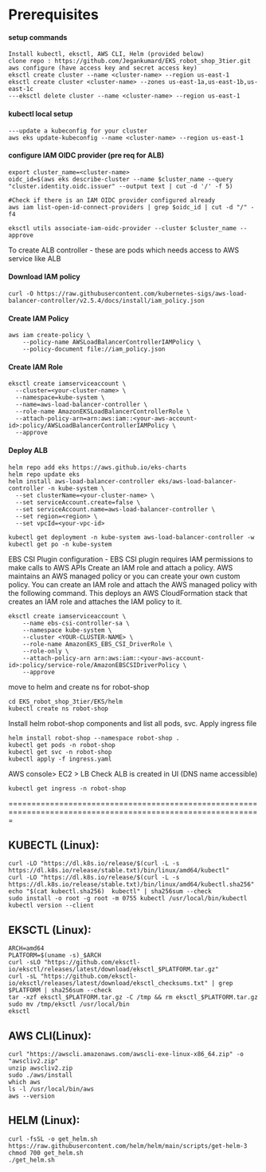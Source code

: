 # Prerequisites

#### setup commands
```
Install kubectl, eksctl, AWS CLI, Helm (provided below)
clone repo : https://github.com/Jegankumard/EKS_robot_shop_3tier.git
aws configure (have access key and secret access key)
eksctl create cluster --name <cluster-name> --region us-east-1 
eksctl create cluster <cluster-name> --zones us-east-1a,us-east-1b,us-east-1c 
---eksctl delete cluster --name <cluster-name> --region us-east-1
```
#### kubectl local setup
```
---update a kubeconfig for your cluster
aws eks update-kubeconfig --name <cluster-name> --region us-east-1
```

#### configure IAM OIDC provider (pre req for ALB)
```
export cluster_name=<cluster-name>
oidc_id=$(aws eks describe-cluster --name $cluster_name --query "cluster.identity.oidc.issuer" --output text | cut -d '/' -f 5) 

#Check if there is an IAM OIDC provider configured already
aws iam list-open-id-connect-providers | grep $oidc_id | cut -d "/" -f4

eksctl utils associate-iam-oidc-provider --cluster $cluster_name --approve
```
To create ALB controller - these are pods which needs access to AWS service like ALB

#### Download IAM policy
```
curl -O https://raw.githubusercontent.com/kubernetes-sigs/aws-load-balancer-controller/v2.5.4/docs/install/iam_policy.json
```

#### Create IAM Policy
```
aws iam create-policy \
    --policy-name AWSLoadBalancerControllerIAMPolicy \
    --policy-document file://iam_policy.json
```

#### Create IAM Role
```
eksctl create iamserviceaccount \
  --cluster=<your-cluster-name> \
  --namespace=kube-system \
  --name=aws-load-balancer-controller \
  --role-name AmazonEKSLoadBalancerControllerRole \
  --attach-policy-arn=arn:aws:iam::<your-aws-account-id>:policy/AWSLoadBalancerControllerIAMPolicy \
  --approve
```

#### Deploy ALB
```
helm repo add eks https://aws.github.io/eks-charts
helm repo update eks
helm install aws-load-balancer-controller eks/aws-load-balancer-controller -n kube-system \
  --set clusterName=<your-cluster-name> \
  --set serviceAccount.create=false \
  --set serviceAccount.name=aws-load-balancer-controller \
  --set region=<region> \
  --set vpcId=<your-vpc-id>
  
kubectl get deployment -n kube-system aws-load-balancer-controller -w
kubectl get po -n kube-system
```

EBS CSI Plugin configuration - EBS CSI plugin requires IAM permissions to make calls to AWS APIs 
Create an IAM role and attach a policy. AWS maintains an AWS managed policy or you can create your own custom policy. 
You can create an IAM role and attach the AWS managed policy with the following command. 
This deploys an AWS CloudFormation stack that creates an IAM role and attaches the IAM policy to it.
```
eksctl create iamserviceaccount \
    --name ebs-csi-controller-sa \
    --namespace kube-system \
    --cluster <YOUR-CLUSTER-NAME> \
    --role-name AmazonEKS_EBS_CSI_DriverRole \
    --role-only \
    --attach-policy-arn arn:aws:iam::<your-aws-account-id>:policy/service-role/AmazonEBSCSIDriverPolicy \
    --approve
```

move to helm and create ns for robot-shop
```
cd EKS_robot_shop_3tier/EKS/helm
kubectl create ns robot-shop
```

Install helm robot-shop components and list all pods, svc. Apply ingress file
```
helm install robot-shop --namespace robot-shop .
kubectl get pods -n robot-shop
kubectl get svc -n robot-shop
kubectl apply -f ingress.yaml
```
AWS console> EC2 > LB
Check ALB is created in UI (DNS name accessible)
```
kubectl get ingress -n robot-shop
```
=============================================================================================================
## KUBECTL (Linux):
```
curl -LO "https://dl.k8s.io/release/$(curl -L -s https://dl.k8s.io/release/stable.txt)/bin/linux/amd64/kubectl"
curl -LO "https://dl.k8s.io/release/$(curl -L -s https://dl.k8s.io/release/stable.txt)/bin/linux/amd64/kubectl.sha256"
echo "$(cat kubectl.sha256)  kubectl" | sha256sum --check
sudo install -o root -g root -m 0755 kubectl /usr/local/bin/kubectl
kubectl version --client
```

## EKSCTL (Linux):
```
ARCH=amd64
PLATFORM=$(uname -s)_$ARCH
curl -sLO "https://github.com/eksctl-io/eksctl/releases/latest/download/eksctl_$PLATFORM.tar.gz"
curl -sL "https://github.com/eksctl-io/eksctl/releases/latest/download/eksctl_checksums.txt" | grep $PLATFORM | sha256sum --check
tar -xzf eksctl_$PLATFORM.tar.gz -C /tmp && rm eksctl_$PLATFORM.tar.gz
sudo mv /tmp/eksctl /usr/local/bin
eksctl
```


## AWS CLI(Linux):
```
curl "https://awscli.amazonaws.com/awscli-exe-linux-x86_64.zip" -o "awscliv2.zip"
unzip awscliv2.zip
sudo ./aws/install
which aws
ls -l /usr/local/bin/aws
aws --version
```

## HELM (Linux):
```
curl -fsSL -o get_helm.sh https://raw.githubusercontent.com/helm/helm/main/scripts/get-helm-3
chmod 700 get_helm.sh
./get_helm.sh
```
